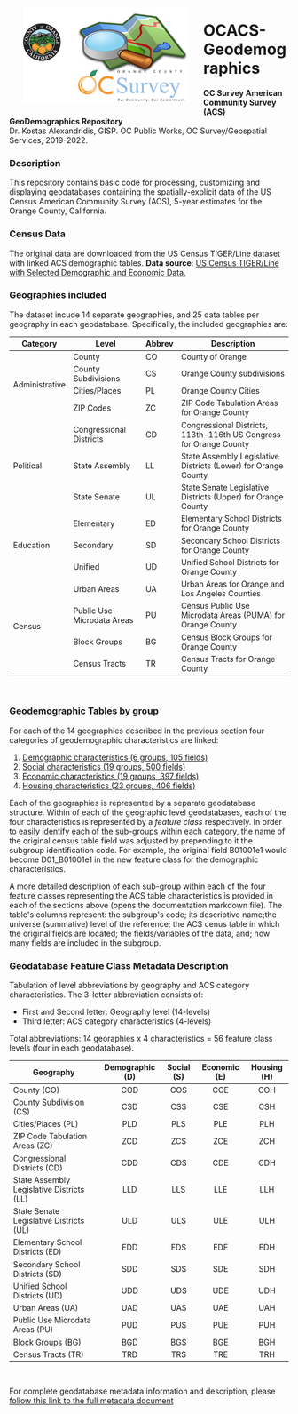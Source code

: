 <img align="left" src="Documentation/OCACS.jpg" width="300" hspace=25 vspace=15>

# OCACS-Geodemographics
**OC Survey American Community Survey (ACS) GeoDemographics Repository** <br> Dr. Kostas Alexandridis, GISP. OC Public Works, OC Survey/Geospatial Services, 2019-2022.
<br/>

### Description

This repository contains basic code for processing, customizing and displaying geodatabases containing the spatially-explicit data of the US Census American Community Survey (ACS), 5-year estimates for the Orange County, California.
<br/>

### Census Data

The original data are downloaded from the US Census TIGER/Line dataset with linked ACS demographic tables.
**Data source**: [US Census TIGER/Line with Selected Demographic and Economic Data.](https://www.census.gov/geographies/mapping-files/time-series/geo/tiger-data.html)
<br/>

### Geographies included

The dataset incude 14 separate geographies, and 25 data tables per geography in each geodatabase. Specifically, the included geographies are:

<table>
    <thead>
        <tr>
            <th>Category</th>
            <th>Level</th>
            <th>Abbrev</th>
            <th>Description</th>
        </tr>
    </thead>
    <tbody>
        <tr>
            <td rowspan=4>Administrative</td>
            <td>County</td>
            <td>CO</td>
            <td>County of Orange</td>
        </tr>
        <tr>
            <td>County Subdivisions</td>
            <td>CS</td>
            <td>Orange County subdivisions</td>
        </tr>
        <tr>
            <td>Cities/Places</td>
            <td>PL</td>
            <td>Orange County Cities</td>
        </tr>
        <tr>
            <td>ZIP Codes</td>
            <td>ZC</td>
            <td>ZIP Code Tabulation Areas for Orange County</td>
        </tr>
        <tr>
            <td rowspan = 3>Political</td>
            <td>Congressional Districts</td>
            <td>CD</td>
            <td>Congressional Districts, 113th-116th US Congress for Orange County</td>
        </tr>
        <tr>
            <td>State Assembly</td>
            <td>LL</td>
            <td>State Assembly Legislative Districts (Lower) for Orange County</td>
        </tr>
        <tr>
            <td>State Senate</td>
            <td>UL</td>
            <td>State Senate Legislative Districts (Upper) for Orange County</td>
        </tr>
        <tr>
            <td rowspan = 3>Education</td>
            <td>Elementary</td>
            <td>ED</td>
            <td>Elementary School Districts for Orange County</td>
        </tr>
        <tr>
            <td>Secondary</td>
            <td>SD</td>
            <td>Secondary School Districts for Orange County</td>
        </tr>
        <tr>
            <td>Unified</td>
            <td>UD</td>
            <td>Unified School Districts for Orange County</td>
        </tr>
        <tr>
            <td rowspan = 4>Census</td>
            <td>Urban Areas</td>
            <td>UA</td>
            <td>Urban Areas for Orange and Los Angeles Counties</td>
        </tr>
        <tr>
            <td>Public Use Microdata Areas</td>
            <td>PU</td>
            <td>Census Public Use Microdata Areas (PUMA) for Orange County</td>
        </tr>
        <tr>
            <td>Block Groups</td>
            <td>BG</td>
            <td>Census Block Groups for Orange County</td>
        </tr>
        <tr>
            <td>Census Tracts</td>
            <td>TR
</td>
            <td>Census Tracts for Orange County</td>
        </tr>
    </tbody>
</table>

<br/>

### Geodemographic Tables by group

For each of the 14 geographies described in the previous section four categories of geodemographic characteristics are linked:

1. [Demographic characteristics (6 groups, 105 fields)](Documentation/ACSDemographic.md)
2. [Social characteristics (19 groups, 500 fields)](Documentation/ACSSocial.md)
3. [Economic characteristics (19 groups, 397 fields)](Documentation/ACSEconomic.md)
4. [Housing characteristics (23 groups, 406 fields)](Documentation/ACSHousing.md)

Each of the geographies is represented by a separate geodatabase structure. Within of each of the geographic level geodatabases, each of the four characteristics is represented by a _feature class_ respectively. In order to easily identify each of the sub-groups within each category, the name of the original census table field was adjusted by prepending to it the subgroup identification code. For example, the original field B01001e1 would become D01_B01001e1 in the new feature class for the demographic characteristics.

A more detailed description of each sub-group within each of the four feature classes representing the ACS table characteristics is provided in each of the sections above (opens the documentation markdown file). The table's columns represent: the subgroup's code; its descriptive name;the universe (summative) level of the reference; the ACS cenus table in which the original fields are located; the fields/variables of the data, and; how many fields are included in the subgroup.
<br/>

### Geodatabase Feature Class Metadata Description

Tabulation of level abbreviations by geography and ACS category characteristics. The 3-letter abbreviation consists of:

* First and Second letter: Geography level (14-levels)
* Third letter: ACS category characteristics (4-levels)

Total abbreviations: 14 georaphies x 4 characteristics = 56 feature class levels (four in each geodatabase).

Geography|Demographic (D)|Social (S)|Economic (E)|Housing (H)
---|:---:|:---:|:---:|:---:
County (CO)|COD|COS|COE|COH
County Subdivision (CS)|CSD|CSS|CSE|CSH
Cities/Places (PL)|PLD|PLS|PLE|PLH
ZIP Code Tabulation Areas (ZC)|ZCD|ZCS|ZCE|ZCH
Congressional Districts (CD)|CDD|CDS|CDE|CDH
State Assembly Legislative Districts (LL)|LLD|LLS|LLE|LLH
State Senate Legislative Districts (UL)|ULD|ULS|ULE|ULH
Elementary School Districts (ED)|EDD|EDS|EDE|EDH
Secondary School Districts (SD)|SDD|SDS|SDE|SDH
Unified School Districts (UD)|UDD|UDS|UDE|UDH
Urban Areas (UA)|UAD|UAS|UAE|UAH
Public Use Microdata Areas (PU)|PUD|PUS|PUE|PUH
Block Groups (BG)|BGD|BGS|BGE|BGH
Census Tracts (TR)|TRD|TRS|TRE|TRH

<br/>

For complete geodatabase metadata information and description, please [follow this link to the full metadata document](Documentation/GeodatabaseMedatada.md)
